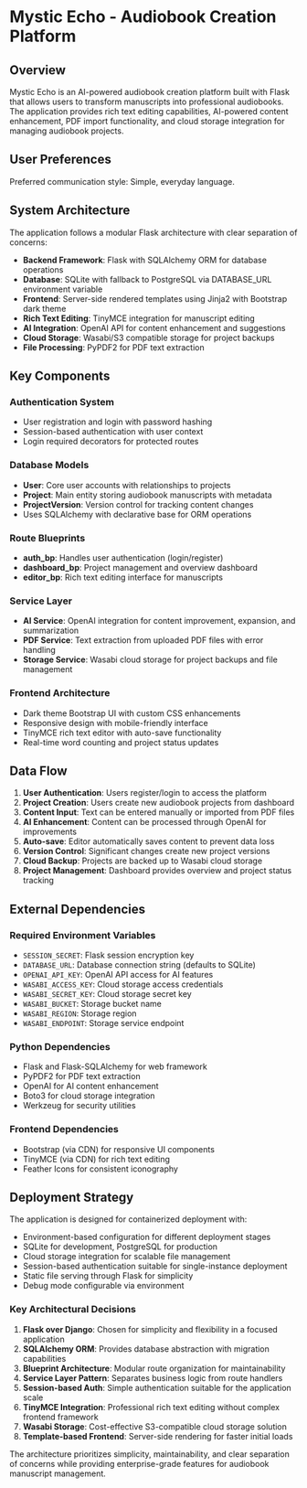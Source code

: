 # Mystic Echo - Audiobook Creation Platform

## Overview

Mystic Echo is an AI-powered audiobook creation platform built with Flask that allows users to transform manuscripts into professional audiobooks. The application provides rich text editing capabilities, AI-powered content enhancement, PDF import functionality, and cloud storage integration for managing audiobook projects.

## User Preferences

Preferred communication style: Simple, everyday language.

## System Architecture

The application follows a modular Flask architecture with clear separation of concerns:

- **Backend Framework**: Flask with SQLAlchemy ORM for database operations
- **Database**: SQLite with fallback to PostgreSQL via DATABASE_URL environment variable
- **Frontend**: Server-side rendered templates using Jinja2 with Bootstrap dark theme
- **Rich Text Editing**: TinyMCE integration for manuscript editing
- **AI Integration**: OpenAI API for content enhancement and suggestions
- **Cloud Storage**: Wasabi/S3 compatible storage for project backups
- **File Processing**: PyPDF2 for PDF text extraction

## Key Components

### Authentication System
- User registration and login with password hashing
- Session-based authentication with user context
- Login required decorators for protected routes

### Database Models
- **User**: Core user accounts with relationships to projects
- **Project**: Main entity storing audiobook manuscripts with metadata
- **ProjectVersion**: Version control for tracking content changes
- Uses SQLAlchemy with declarative base for ORM operations

### Route Blueprints
- **auth_bp**: Handles user authentication (login/register)
- **dashboard_bp**: Project management and overview dashboard
- **editor_bp**: Rich text editing interface for manuscripts

### Service Layer
- **AI Service**: OpenAI integration for content improvement, expansion, and summarization
- **PDF Service**: Text extraction from uploaded PDF files with error handling
- **Storage Service**: Wasabi cloud storage for project backups and file management

### Frontend Architecture
- Dark theme Bootstrap UI with custom CSS enhancements
- Responsive design with mobile-friendly interface
- TinyMCE rich text editor with auto-save functionality
- Real-time word counting and project status updates

## Data Flow

1. **User Authentication**: Users register/login to access the platform
2. **Project Creation**: Users create new audiobook projects from dashboard
3. **Content Input**: Text can be entered manually or imported from PDF files
4. **AI Enhancement**: Content can be processed through OpenAI for improvements
5. **Auto-save**: Editor automatically saves content to prevent data loss
6. **Version Control**: Significant changes create new project versions
7. **Cloud Backup**: Projects are backed up to Wasabi cloud storage
8. **Project Management**: Dashboard provides overview and project status tracking

## External Dependencies

### Required Environment Variables
- `SESSION_SECRET`: Flask session encryption key
- `DATABASE_URL`: Database connection string (defaults to SQLite)
- `OPENAI_API_KEY`: OpenAI API access for AI features
- `WASABI_ACCESS_KEY`: Cloud storage access credentials
- `WASABI_SECRET_KEY`: Cloud storage secret key
- `WASABI_BUCKET`: Storage bucket name
- `WASABI_REGION`: Storage region
- `WASABI_ENDPOINT`: Storage service endpoint

### Python Dependencies
- Flask and Flask-SQLAlchemy for web framework
- PyPDF2 for PDF text extraction
- OpenAI for AI content enhancement
- Boto3 for cloud storage integration
- Werkzeug for security utilities

### Frontend Dependencies
- Bootstrap (via CDN) for responsive UI components
- TinyMCE (via CDN) for rich text editing
- Feather Icons for consistent iconography

## Deployment Strategy

The application is designed for containerized deployment with:

- Environment-based configuration for different deployment stages
- SQLite for development, PostgreSQL for production
- Cloud storage integration for scalable file management
- Session-based authentication suitable for single-instance deployment
- Static file serving through Flask for simplicity
- Debug mode configurable via environment

### Key Architectural Decisions

1. **Flask over Django**: Chosen for simplicity and flexibility in a focused application
2. **SQLAlchemy ORM**: Provides database abstraction with migration capabilities
3. **Blueprint Architecture**: Modular route organization for maintainability
4. **Service Layer Pattern**: Separates business logic from route handlers
5. **Session-based Auth**: Simple authentication suitable for the application scale
6. **TinyMCE Integration**: Professional rich text editing without complex frontend framework
7. **Wasabi Storage**: Cost-effective S3-compatible cloud storage solution
8. **Template-based Frontend**: Server-side rendering for faster initial loads

The architecture prioritizes simplicity, maintainability, and clear separation of concerns while providing enterprise-grade features for audiobook manuscript management.